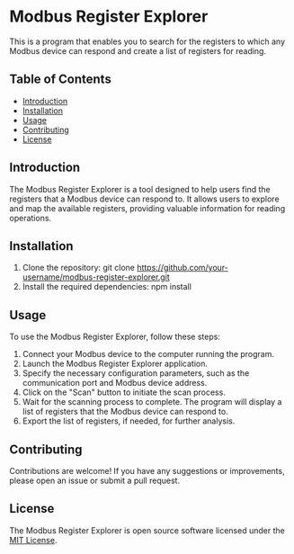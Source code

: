 # Modbus Register Explorer

This is a program that enables you to search for the registers to which any Modbus device can respond and create a list of registers for reading.

## Table of Contents

- [Introduction](#introduction)
- [Installation](#installation)
- [Usage](#usage)
- [Contributing](#contributing)
- [License](#license)

## Introduction

The Modbus Register Explorer is a tool designed to help users find the registers that a Modbus device can respond to. It allows users to explore and map the available registers, providing valuable information for reading operations.

## Installation

1. Clone the repository: git clone https://github.com/your-username/modbus-register-explorer.git
2. Install the required dependencies: npm install

## Usage

To use the Modbus Register Explorer, follow these steps:

1. Connect your Modbus device to the computer running the program.
2. Launch the Modbus Register Explorer application.
3. Specify the necessary configuration parameters, such as the communication port and Modbus device address.
4. Click on the "Scan" button to initiate the scan process.
5. Wait for the scanning process to complete. The program will display a list of registers that the Modbus device can respond to.
6. Export the list of registers, if needed, for further analysis.

## Contributing

Contributions are welcome! If you have any suggestions or improvements, please open an issue or submit a pull request.

## License

The Modbus Register Explorer is open source software licensed under the [MIT License](https://opensource.org/licenses/MIT).
